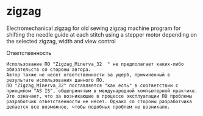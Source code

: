 # zigzag
Electromechanical zigzag for old sewing zigzag machine
program for shifting the needle guide at each stitch using a stepper motor depending on the selected zigzag, width and view control

Ответственность

    Использование ПО "Zigzag_Minerva_32  " не предполагает каких-либо обязательств со стороны автора.
    Автор также не несет ответственности за ущерб, причиненный в результате использования данного ПО.
    ПО "Zigzag_Minerva_32" поставляется "как есть" в соответствии с принципом "AS IS", общепринятым в международной компьютерной практике. Это означает, что за возникающие в процессе эксплуатации ПО проблемы разработчик ответственности не несет. Однако со стороны разработчика делается все возможное, чтобы подобных проблем не возникало.
